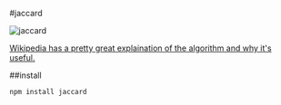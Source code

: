 #jaccard

![jaccard](http://i.imgur.com/v4TrU.png)

[Wikipedia has a pretty great explaination of the algorithm and why it's useful.](http://en.wikipedia.org/wiki/Jaccard_index)

##install

    npm install jaccard

